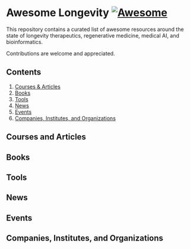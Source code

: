 # Awesome Longevity  [![Awesome](https://cdn.rawgit.com/sindresorhus/awesome/d7305f38d29fed78fa85652e3a63e154dd8e8829/media/badge.svg)](https://github.com/sindresorhus/awesome)
This repository contains a curated list of awesome resources around the state of longevity therapeutics, regenerative medicine, medical AI, and bioinformatics. 

Contributions are welcome and appreciated. 

## Contents
1. [Courses & Articles](#courses-and-articles)
2. [Books](#books)
3. [Tools](#tools)
4. [News](#news)
5. [Events](#events)
6. [Companies, Institutes, and Organizations](#companies-institutes-and-organizations)


## Courses and Articles

## Books

## Tools

## News

## Events

## Companies, Institutes, and Organizations
